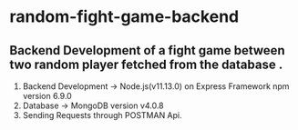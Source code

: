 # random-fight-game-backend
Backend Development of a fight game between two random player fetched from the database .
---------------------------------------------------------------------------------------
1. Backend Development -> Node.js(v11.13.0) on Express Framework npm version 6.9.0
2. Database -> MongoDB version v4.0.8
3. Sending Requests through POSTMAN Api.

